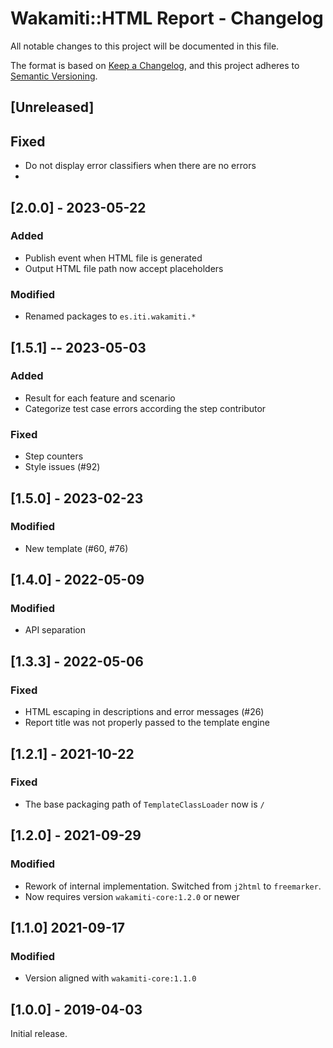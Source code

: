 # Wakamiti::HTML Report - Changelog

All notable changes to this project will be documented in this file.

The format is based on [Keep a Changelog][1],
and this project adheres to [Semantic Versioning][2].

## [Unreleased]

## Fixed
- Do not display error classifiers when there are no errors
- 

## [2.0.0] - 2023-05-22

### Added

- Publish event when HTML file is generated
- Output HTML file path now accept placeholders

### Modified

- Renamed packages to ```es.iti.wakamiti.*```


## [1.5.1] -- 2023-05-03

### Added

- Result for each feature and scenario
- Categorize test case errors according the step contributor

### Fixed

- Step counters
- Style issues (#92)

## [1.5.0] - 2023-02-23

### Modified

- New template (#60, #76)

## [1.4.0] - 2022-05-09

### Modified

- API separation

## [1.3.3] - 2022-05-06

### Fixed

- HTML escaping in descriptions and error messages (#26)
- Report title was not properly passed to the template engine

## [1.2.1] - 2021-10-22

### Fixed

- The base packaging path of `TemplateClassLoader` now is `/`

## [1.2.0] - 2021-09-29

### Modified

- Rework of internal implementation. Switched from `j2html` to
`freemarker`. 
- Now requires version `wakamiti-core:1.2.0` or newer

## [1.1.0] 2021-09-17

### Modified

- Version aligned with `wakamiti-core:1.1.0`

## [1.0.0] - 2019-04-03

Initial release.  


[1]: <https://keepachangelog.com/en/1.0.0/>
[2]: <https://semver.org>